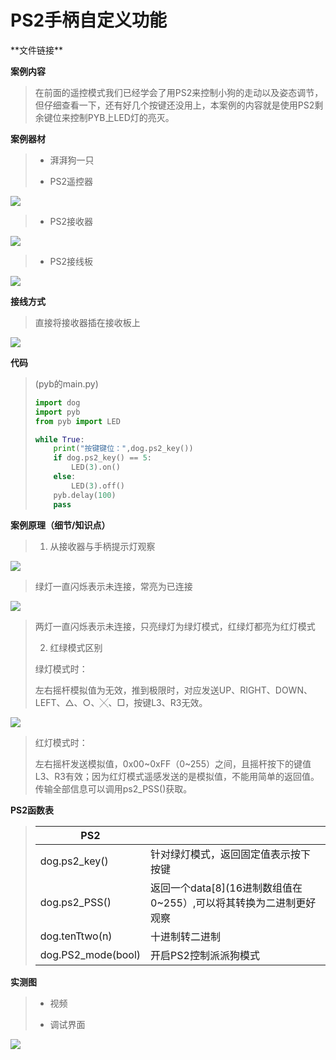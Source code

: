# PS2手柄自定义功能

\*\*文件链接**

**案例内容**

>​	在前面的遥控模式我们已经学会了用PS2来控制小狗的走动以及姿态调节，但仔细查看一下，还有好几个按键还没用上，本案例的内容就是使用PS2剩余键位来控制PYB上LED灯的亮灭。

**案例器材**

>* 湃湃狗一只
>
>* PS2遥控器
>

![](/pic/ch5/5.1.2/1.png) 

>* PS2接收器
>

![](/pic/ch5/5.1.2/2.png) 

>* PS2接线板
>

![](/pic/ch5/5.1.2/3.png) 

**接线方式**

>直接将接收器插在接收板上
>

![](/pic/ch5/5.1.2/4.png) 


**代码**

>(pyb的main.py)
>
> ```python
>import dog
>import pyb
>from pyb import LED
> 
> while True:
>     print("按键键位：",dog.ps2_key())
>     if dog.ps2_key() == 5:
>         LED(3).on()
>     else:
>         LED(3).off()
>     pyb.delay(100)
>     pass
> ```
> 

**案例原理（细节/知识点）**

>1. 从接收器与手柄提示灯观察
>

![](/pic/ch5/5.1.2/5.png) 

>   绿灯一直闪烁表示未连接，常亮为已连接
>

![](/pic/ch5/5.1.2/6.png) 

>   两灯一直闪烁表示未连接，只亮绿灯为绿灯模式，红绿灯都亮为红灯模式
>
>2. 红绿模式区别
>
>   绿灯模式时：
>
>   左右摇杆模拟值为无效，推到极限时，对应发送UP、RIGHT、DOWN、LEFT、△、○、╳、□，按键L3、R3无效。
>

![](/pic/ch5/5.1.2/7.png) 

>   红灯模式时：
>
>   左右摇杆发送模拟值，0x00~0xFF（0~255）之间，且摇杆按下的键值L3、R3有效；因为红灯模式遥感发送的是模拟值，不能用简单的返回值。传输全部信息可以调用ps2_PSS()获取。

**PS2函数表**

>| PS2                |                                                              |
>| ------------------ | ------------------------------------------------------------ |
>| dog.ps2_key()      | 针对绿灯模式，返回固定值表示按下按键                         |
>| dog.ps2_PSS()      | 返回一个data[8](16进制数组值在0~255）,可以将其转换为二进制更好观察 |
>| dog.tenTtwo(n)     | 十进制转二进制                                               |
>| dog.PS2_mode(bool) | 开启PS2控制派派狗模式                                        |

**实测图**

>- 视频
>
>- 调试界面
>

![](/pic/ch5/5.1.2/8.png) 
